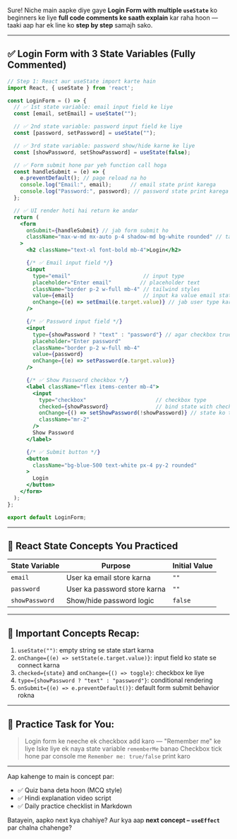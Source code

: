 Sure! Niche main aapke diye gaye **Login Form with multiple `useState`** ko beginners ke liye **full code comments ke saath explain** kar raha hoon — taaki aap har ek line ko **step by step** samajh sako.

---

## ✅ Login Form with 3 State Variables (Fully Commented)

```jsx
// Step 1: React aur useState import karte hain
import React, { useState } from 'react';

const LoginForm = () => {
  // ✅ 1st state variable: email input field ke liye
  const [email, setEmail] = useState("");

  // ✅ 2nd state variable: password input field ke liye
  const [password, setPassword] = useState("");

  // ✅ 3rd state variable: password show/hide karne ke liye
  const [showPassword, setShowPassword] = useState(false);

  // ✅ Form submit hone par yeh function call hoga
  const handleSubmit = (e) => {
    e.preventDefault(); // page reload na ho
    console.log("Email:", email);      // email state print karega
    console.log("Password:", password); // password state print karega
  };

  // ✅ UI render hoti hai return ke andar
  return (
    <form 
      onSubmit={handleSubmit} // jab form submit ho
      className="max-w-md mx-auto p-4 shadow-md bg-white rounded" // tailwind classes
    >
      <h2 className="text-xl font-bold mb-4">Login</h2>

      {/* ✅ Email input field */}
      <input
        type="email"                       // input type
        placeholder="Enter email"         // placeholder text
        className="border p-2 w-full mb-4" // tailwind styles
        value={email}                      // input ka value email state se
        onChange={(e) => setEmail(e.target.value)} // jab user type kare
      />

      {/* ✅ Password input field */}
      <input
        type={showPassword ? "text" : "password"} // agar checkbox true ho to text dikhao
        placeholder="Enter password"
        className="border p-2 w-full mb-4"
        value={password}
        onChange={(e) => setPassword(e.target.value)}
      />

      {/* ✅ Show Password checkbox */}
      <label className="flex items-center mb-4">
        <input
          type="checkbox"                      // checkbox type
          checked={showPassword}               // bind state with checkbox
          onChange={() => setShowPassword(!showPassword)} // state ko toggle karo
          className="mr-2"
        />
        Show Password
      </label>

      {/* ✅ Submit button */}
      <button 
        className="bg-blue-500 text-white px-4 py-2 rounded"
      >
        Login
      </button>
    </form>
  );
};

export default LoginForm;
```

---

## 🧠 React State Concepts You Practiced

| State Variable | Purpose                      | Initial Value |
| -------------- | ---------------------------- | ------------- |
| `email`        | User ka email store karna    | `""`          |
| `password`     | User ka password store karna | `""`          |
| `showPassword` | Show/hide password logic     | `false`       |

---

## 📌 Important Concepts Recap:

1. `useState("")`: empty string se state start karna
2. `onChange={(e) => setState(e.target.value)}`: input field ko state se connect karna
3. `checked={state}` and `onChange={() => toggle}`: checkbox ke liye
4. `type={showPassword ? "text" : "password"}`: conditional rendering
5. `onSubmit={(e) => e.preventDefault()}`: default form submit behavior rokna

---

## 🎯 Practice Task for You:

> Login form ke neeche ek checkbox add karo — "Remember me" ke liye
> Iske liye ek naya state variable `rememberMe` banao
> Checkbox tick hone par console me `Remember me: true/false` print karo

---

Aap kahenge to main is concept par:

* ✅ Quiz bana deta hoon (MCQ style)
* ✅ Hindi explanation video script
* ✅ Daily practice checklist in Markdown

Batayein, aapko next kya chahiye?
Aur kya aap **next concept – `useEffect`** par chalna chahenge?
